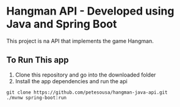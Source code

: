 # Hangman API - Developed using Java and Spring Boot

This project is na API that implements the game Hangman.

## To Run This app

1. Clone this repository and go into the downloaded folder
2. Install the app dependencies and run the api

```
git clone https://github.com/petesousa/hangman-java-api.git
./mvnw spring-boot:run
```
